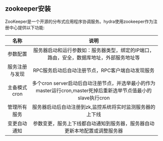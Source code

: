 ## zookeeper安装
ZooKeeper是一个开源的分布式应用程序协调服务。hydra使用zookeeper作为注册中心提供以下功能:

|名称    |   说明    |
|:-------------:|:-------------:|
|参数配置|服务器启动和运行参数如：服务器类型，绑定的IP端口，路由，安全，数据库地址，外部服务地址等|
|服务注册与发现|RPC服务启动后自动注册节点，RPC客户端自动发现服务|
|主备模式cron|多个cron server启动后自动注册节点，并选举最小的作为master运行cron,master死掉后重新选举节点值最小的slave执行cron|
|管理所有服务|服务器启动后自动注册到zk,监控系统将实时监测服务器的上下线|
|变更自动通知|参数变更，服务上下线都自动通知到服务器，服务器自动更新本地配置或调整服务器|